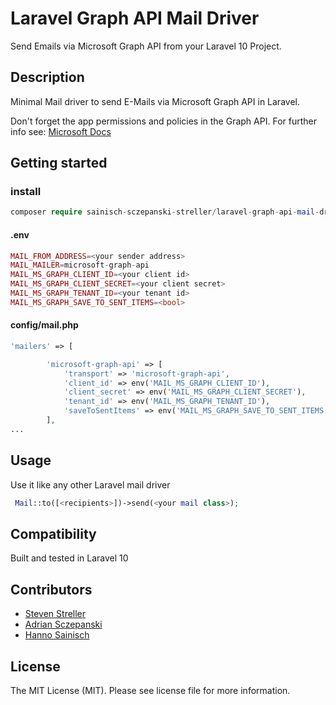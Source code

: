# Laravel Graph API Mail Driver

Send Emails via Microsoft Graph API from your Laravel 10 Project.

## Description
Minimal Mail driver to send E-Mails via Microsoft Graph API in Laravel.

Don't forget the app permissions and policies in the Graph API. 
For further info see:
[Microsoft Docs](https://learn.microsoft.com/en-us/graph/api/user-sendmail?view=graph-rest-1.0&tabs=http)

## Getting started
### install
```php
composer require sainisch-sczepanski-streller/laravel-graph-api-mail-driver
```
#### .env
```php
MAIL_FROM_ADDRESS=<your sender address>
MAIL_MAILER=microsoft-graph-api
MAIL_MS_GRAPH_CLIENT_ID=<your client id>
MAIL_MS_GRAPH_CLIENT_SECRET=<your client secret>
MAIL_MS_GRAPH_TENANT_ID=<your tenant id>
MAIL_MS_GRAPH_SAVE_TO_SENT_ITEMS=<bool>
```
#### config/mail.php
```php
'mailers' => [

        'microsoft-graph-api' => [
            'transport' => 'microsoft-graph-api',
            'client_id' => env('MAIL_MS_GRAPH_CLIENT_ID'),
            'client_secret' => env('MAIL_MS_GRAPH_CLIENT_SECRET'),
            'tenant_id' => env('MAIL_MS_GRAPH_TENANT_ID'),
            'saveToSentItems' => env('MAIL_MS_GRAPH_SAVE_TO_SENT_ITEMS', true),
        ],
...
```
## Usage
Use it like any other Laravel mail driver
```php
 Mail::to([<recipients>])->send(<your mail class>);
```

## Compatibility
Built and tested in Laravel 10

## Contributors
- [Steven Streller](https://github.com/StevenStreller)
- [Adrian Sczepanski](https://github.com/Skysagit)
- [Hanno Sainisch](https://github.com/HannoSainisch)

## License
The MIT License (MIT). Please see license file for more information.

